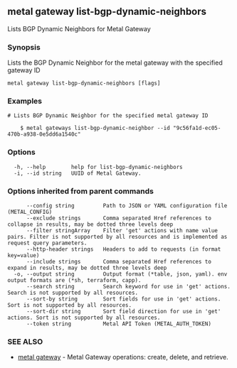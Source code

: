 ## metal gateway list-bgp-dynamic-neighbors

Lists BGP Dynamic Neighbors for Metal Gateway

### Synopsis

Lists the BGP Dynamic Neighbor for the metal gateway with the specified gateway ID

```
metal gateway list-bgp-dynamic-neighbors [flags]
```

### Examples

```
# Lists BGP Dynamic Neighbor for the specified metal gateway ID

	$ metal gateways list-bgp-dynamic-neighbor --id "9c56fa1d-ec05-470b-a938-0e5dd6a1540c"

```

### Options

```
  -h, --help        help for list-bgp-dynamic-neighbors
  -i, --id string   UUID of Metal Gateway.
```

### Options inherited from parent commands

```
      --config string         Path to JSON or YAML configuration file (METAL_CONFIG)
      --exclude strings       Comma separated Href references to collapse in results, may be dotted three levels deep
      --filter stringArray    Filter 'get' actions with name value pairs. Filter is not supported by all resources and is implemented as request query parameters.
      --http-header strings   Headers to add to requests (in format key=value)
      --include strings       Comma separated Href references to expand in results, may be dotted three levels deep
  -o, --output string         Output format (*table, json, yaml). env output formats are (*sh, terraform, capp).
      --search string         Search keyword for use in 'get' actions. Search is not supported by all resources.
      --sort-by string        Sort fields for use in 'get' actions. Sort is not supported by all resources.
      --sort-dir string       Sort field direction for use in 'get' actions. Sort is not supported by all resources.
      --token string          Metal API Token (METAL_AUTH_TOKEN)
```

### SEE ALSO

* [metal gateway](metal_gateway.md)	 - Metal Gateway operations: create, delete, and retrieve.

